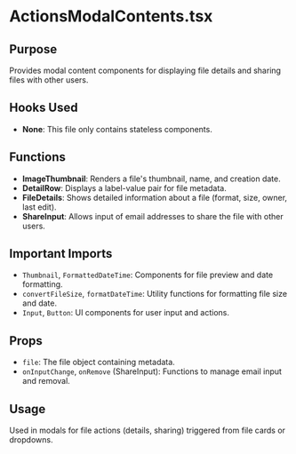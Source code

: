 # ActionsModalContents.tsx

## Purpose
Provides modal content components for displaying file details and sharing files with other users.

## Hooks Used
- **None**: This file only contains stateless components.

## Functions
- **ImageThumbnail**: Renders a file's thumbnail, name, and creation date.
- **DetailRow**: Displays a label-value pair for file metadata.
- **FileDetails**: Shows detailed information about a file (format, size, owner, last edit).
- **ShareInput**: Allows input of email addresses to share the file with other users.

## Important Imports
- `Thumbnail`, `FormattedDateTime`: Components for file preview and date formatting.
- `convertFileSize`, `formatDateTime`: Utility functions for formatting file size and date.
- `Input`, `Button`: UI components for user input and actions.

## Props
- `file`: The file object containing metadata.
- `onInputChange`, `onRemove` (ShareInput): Functions to manage email input and removal.

## Usage
Used in modals for file actions (details, sharing) triggered from file cards or dropdowns.
